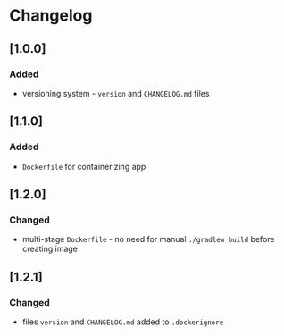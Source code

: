# Changelog

## [1.0.0]
### Added
- versioning system - `version` and `CHANGELOG.md` files

## [1.1.0]
### Added
- `Dockerfile` for containerizing app

## [1.2.0]
### Changed
- multi-stage `Dockerfile` - no need for manual `./gradlew build` before creating image

## [1.2.1]
### Changed
- files `version` and `CHANGELOG.md` added to `.dockerignore`